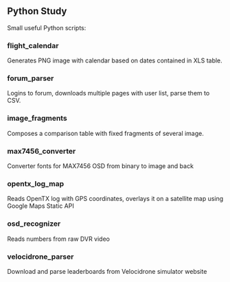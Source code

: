 ## Python Study

Small useful Python scripts:

### flight_calendar

Generates PNG image with calendar based on dates contained in XLS table.

### forum_parser

Logins to forum, downloads multiple pages with user list, parse them to CSV.

### image_fragments

Composes a comparison table with fixed fragments of several image. 

### max7456_converter

Converter fonts for MAX7456 OSD from binary to image and back

### opentx_log_map

Reads OpenTX log with GPS coordinates, overlays it on a satellite map using Google Maps Static API

### osd_recognizer

Reads numbers from raw DVR video

### velocidrone_parser

Download and parse leaderboards from Velocidrone simulator website
